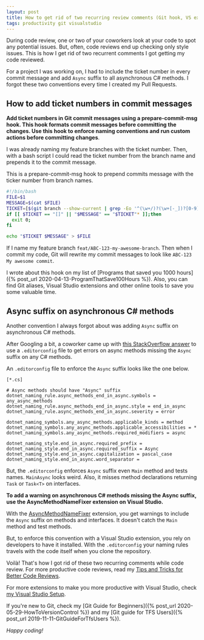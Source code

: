 ```yaml
---
layout: post
title: How to get rid of two recurring review comments (Git hook, VS extension)
tags: productivity git visualstudio
---
```


During code review, one or two of your coworkers look at your code to spot any potential issues. But, often, code reviews end up checking only style issues. This is how I get rid of two recurrent comments I got getting my code reviewed.

For a project I was working on, I had to include the ticket number in every commit message and add `Async` suffix to all asynchronous C# methods. I forgot these two conventions every time I created my Pull Requests.

## How to add ticket numbers in commit messages

**Add ticket numbers in Git commit messages using a prepare-commit-msg hook. This hook formats commit messages before committing the changes. Use this hook to enforce naming conventions and run custom actions before committing changes**.

I was already naming my feature branches with the ticket number. Then, with a bash script I could read the ticket number from the branch name and prepends it to the commit message.

This is a prepare-commit-msg hook to prepend commits message with the ticker number from branch names.

```bash
#!/bin/bash
FILE=$1
MESSAGE=$(cat $FILE)
TICKET=[$(git branch --show-current | grep -Eo '^(\w+/)?(\w+[-_])?[0-9]+' | grep -Eo '(\w+[-])?[0-9]+' | tr "[:lower:]" "[:upper:]")]
if [[ $TICKET == "[]" || "$MESSAGE" == "$TICKET"* ]];then
  exit 0;
fi

echo "$TICKET $MESSAGE" > $FILE
```

If I name my feature branch `feat/ABC-123-my-awesome-branch`. Then when I commit my code, Git  will rewrite my commit messages to look like `ABC-123 My awesome commit`. 

I wrote about this hook on my list of [Programs that saved you 1000 hours]({% post_url 2020-04-13-ProgramThatSave100Hours %}). Also, you can find Git aliases, Visual Studio extensions and other online tools to save you some valuable time.

## Async suffix on asynchronous C# methods

Another convention I always forgot about was adding `Async` suffix on asynchronous C# methods.

After Googling a bit, a coworker came up with [this StackOverflow answer](https://stackoverflow.com/questions/53972941/how-do-i-get-a-warning-in-visual-studio-when-async-methods-dont-end-in-async) to use a `.editorconfig` file to get errors on async methods missing the `Async` suffix on any C# methods.

An `.editorconfig` file to enforce the `Async` suffix looks like the one below.

```
[*.cs]

# Async methods should have "Async" suffix
dotnet_naming_rule.async_methods_end_in_async.symbols = any_async_methods
dotnet_naming_rule.async_methods_end_in_async.style = end_in_async
dotnet_naming_rule.async_methods_end_in_async.severity = error

dotnet_naming_symbols.any_async_methods.applicable_kinds = method
dotnet_naming_symbols.any_async_methods.applicable_accessibilities = *
dotnet_naming_symbols.any_async_methods.required_modifiers = async

dotnet_naming_style.end_in_async.required_prefix = 
dotnet_naming_style.end_in_async.required_suffix = Async
dotnet_naming_style.end_in_async.capitalization = pascal_case
dotnet_naming_style.end_in_async.word_separator =
```

But, the `.editorconfig` enforces `Async` suffix even `Main` method and tests names. `MainAsync` looks weird. Also, it misses method declarations returning `Task` or `Task<T>` on interfaces.

**To add a warning on asynchronous C# methods missing the Async suffix, use the AsyncMethodNameFixer extension on Visual Studio.**

With the [AsyncMethodNameFixer](https://github.com/priyanshu92/AsyncMethodNameFixer) extension, you get warnings to include the `Async` suffix on methods and interfaces. It doesn't catch the `Main` method and test methods.

But, to enforce this convention with a Visual Studio extension, you rely on developers to have it installed. With the `.editorconfig` your naming rules travels with the code itself when you clone the repository.

Voilà! That's how I got rid of these two recurring comments while code review. For more productive code reviews, read my [Tips and Tricks for Better Code Reviews](https://canro91.github.io/2019/12/17/BetterCodeReviews/).

For more extensions to make you more productive with Visual Studio, check [my Visual Studio Setup](https://canro91.github.io/2019/06/28/MyVSSetupSharpeningTheAxe/).

If you're new to Git, check my [Git Guide for Beginners]({% post_url 2020-05-29-HowToVersionControl %}) and my [Git guide for TFS Users]({% post_url 2019-11-11-GitGuideForTfsUsers %}).

_Happy coding!_
